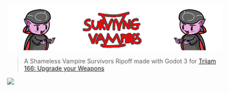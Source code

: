 ![# Surviving Vampires](banner.png)

> A Shameless Vampire Survivors Ripoff made with Godot 3 for [Trijam 166: Upgrade your Weapons](https://itch.io/jam/trijam-166)

[<img src=https://static.itch.io/images/badge-color.svg height=32>](https://tianmaru.itch.io/surviving-vampires)
